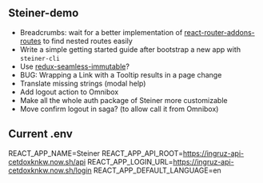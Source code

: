 ## Steiner-demo

- Breadcrumbs: wait for a better implementation of [react-router-addons-routes](https://github.com/ReactTraining/react-router-addons-routes) to find nested routes easily
- Write a simple getting started guide after bootstrap a new app with `steiner-cli`
- Use [redux-seamless-immutable](https://www.npmjs.com/package/redux-seamless-immutable)?
- BUG: Wrapping a Link with a Tooltip results in a page change
- Translate missing strings (modal help)
- Add logout action to Omnibox
- Make all the whole auth package of Steiner more customizable
- Move confirm logout in saga? (to allow call it from Omnibox)

## Current .env

REACT_APP_NAME=Steiner
REACT_APP_API_ROOT=https://ingruz-api-cetdoxknkw.now.sh/api
REACT_APP_LOGIN_URL=https://ingruz-api-cetdoxknkw.now.sh/login
REACT_APP_DEFAULT_LANGUAGE=en